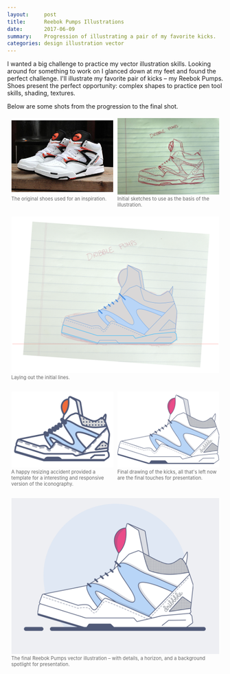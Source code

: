 ```yaml
---
layout:     post
title:      Reebok Pumps Illustrations
date:       2017-06-09
summary:    Progression of illustrating a pair of my favorite kicks.
categories: design illustration vector
---
```


<style>
  .strip {
    display: flex;
    flex-flow: row wrap;
    margin: 0.5vw;
  }

  .strip .col {
    flex: auto;
    width: 200px;
    margin: .5vw;
  }

  .strip .col img {
    width: 100%;
    height: auto;
  }

  .strip .col .caption {
    color: rgba(0, 0, 0, 0.6);
    margin-bottom: 1em;
    font-size: .7rem;
  }
</style>

I wanted a big challenge to practice my vector illustration skills. Looking around for something to work on I glanced down at my feet and found the perfect challenge. I'll illustrate my favorite pair of kicks – my Reebok Pumps. Shoes present the perfect opportunity: complex shapes to practice pen tool skills, shading, textures.

Below are some shots from the progression to the final shot.

<div class="strip">
  <div class="col">
    <img alt="Reebok Pumps" src="/images/pumps/1.jpg" />
    <div class="caption">
      The original shoes used for an inspiration.
    </div>
  </div>
  <div class="col">
    <img alt="Reebok Pumps Initial Drawing" src="/images/pumps/2.jpg" />
    <div class="caption">
      Initial sketches to use as the basis of the illustration.
    </div>
  </div>
  <div class="col">
    <img alt="Reebok Pumps Initial Outlines" src="/images/pumps/3.png" />
    <div class="caption">
      Laying out the initial lines.
    </div>
  </div>
</div>

<div class="strip">
  <div class="col">
    <img alt="Reebok Pumps Resizing Accident" src="/images/pumps/4.png" />
    <div class="caption">
      A happy resizing accident provided a template for a interesting and responsive version of the iconography.
    </div>
  </div>
  <div class="col">
    <img alt="Reebok Pumps Final" src="/images/pumps/5.png" />
    <div class="caption">
      Final drawing of the kicks, all that's left now are the final touches for presentation.
    </div>
  </div>
</div>

<div class="strip">
  <div class="col">
    <img alt="Reebok Pumps Vector Illustration by @ZTHall" src="/images/pumps/zthall-dribbble-pumps.png" />
    <div class="caption">
      The final Reebok Pumps vector illustration – with details, a horizon, and a background spotlight for presentation.
    </div>
  </div>
</div>
